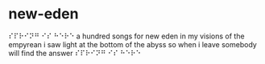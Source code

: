 # new-eden
⠎⠏⠗⠊⠝⠛ ⠊⠎ ⠓⠑⠗⠑
a hundred songs for
new eden
in my 
visions of the
empyrean
i saw light
at the bottom of
the abyss
so when i leave
somebody will find
the answer
⠎⠏⠗⠊⠝⠛ ⠊⠎ ⠓⠑⠗⠑
